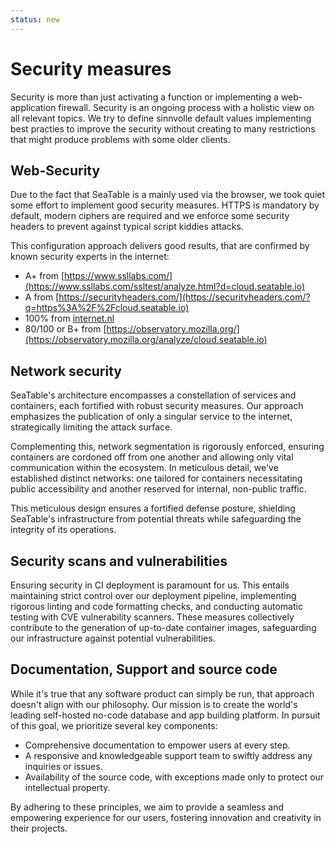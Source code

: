 ```yaml
---
status: new
---
```


# Security measures

Security is more than just activating a function or implementing a web-application firewall. Security is an ongoing process with a holistic view on all relevant topics. We try to define sinnvolle default values implementing best practies to improve the security without creating to many restrictions that might produce problems with some older clients.

## Web-Security

Due to the fact that SeaTable is a mainly used via the browser, we took quiet some effort to implement good security measures. HTTPS is mandatory by default, modern ciphers are required and we enforce some security headers to prevent against typical script kiddies attacks.

This configuration approach delivers good results, that are confirmed by known security experts in the internet:

- A+ from [https://www.ssllabs.com/](https://www.ssllabs.com/ssltest/analyze.html?d=cloud.seatable.io)
- A from [https://securityheaders.com/](https://securityheaders.com/?q=https%3A%2F%2Fcloud.seatable.io)
- 100% from [internet.nl](https://internet.nl/site/cloud.seatable.io/)
- 80/100 or B+ from [https://observatory.mozilla.org/](https://observatory.mozilla.org/analyze/cloud.seatable.io)

## Network security

SeaTable's architecture encompasses a constellation of services and containers, each fortified with robust security measures. Our approach emphasizes the publication of only a singular service to the internet, strategically limiting the attack surface.

Complementing this, network segmentation is rigorously enforced, ensuring containers are cordoned off from one another and allowing only vital communication within the ecosystem. In meticulous detail, we've established distinct networks: one tailored for containers necessitating public accessibility and another reserved for internal, non-public traffic.

This meticulous design ensures a fortified defense posture, shielding SeaTable's infrastructure from potential threats while safeguarding the integrity of its operations.

## Security scans and vulnerabilities

Ensuring security in CI deployment is paramount for us. This entails maintaining strict control over our deployment pipeline, implementing rigorous linting and code formatting checks, and conducting automatic testing with CVE vulnerability scanners. These measures collectively contribute to the generation of up-to-date container images, safeguarding our infrastructure against potential vulnerabilities.

## Documentation, Support and source code

While it's true that any software product can simply be run, that approach doesn't align with our philosophy. Our mission is to create the world's leading self-hosted no-code database and app building platform. In pursuit of this goal, we prioritize several key components:

- Comprehensive documentation to empower users at every step.
- A responsive and knowledgeable support team to swiftly address any inquiries or issues.
- Availability of the source code, with exceptions made only to protect our intellectual property.

By adhering to these principles, we aim to provide a seamless and empowering experience for our users, fostering innovation and creativity in their projects.
